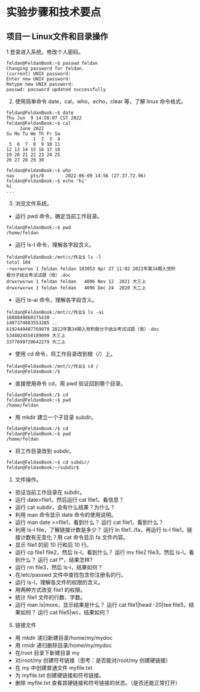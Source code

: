 # 实验步骤和技术要点
## 项目一 Linux文件和目录操作
1.登录进入系统，修改个人密码。 
```console
feldan@FeldanBook:~$ passwd feldan
Changing password for feldan.
(current) UNIX password:
Enter new UNIX password:
Retype new UNIX password:
passwd: password updated successfully
```
2. 使用简单命令 date，cal，who，echo，clear 等，了解 linux 命令格式。 
```console
feldan@FeldanBook:~$ date
Thu Jun  9 14:58:07 CST 2022
feldan@FeldanBook:~$ cal    
     June 2022        
Su Mo Tu We Th Fr Sa  
          1  2  3  4  
 5  6  7  8  9 10 11  
12 13 14 15 16 17 18  
19 20 21 22 23 24 25  
26 27 28 29 30        

feldan@FeldanBook:~$ who
nas      pts/0        2022-06-09 14:56 (27.37.72.96)
feldan@FeldanBook:~$ echo 'hi'
hi
...
```
3. 浏览文件系统。 
- 运行 pwd 命令，确定当前工作目录。
```console
feldan@FeldanBook:~$ pwd
/home/feldan
```
- 运行 ls-l 命令，理解各字段含义。 
```console
feldan@FeldanBook:/mnt/c/作业$ ls -l
total 104
-rwxrwxrwx 1 feldan feldan 103053 Apr 27 11:02 2022年第34期入党积 
极分子结业考试试题（改）.doc
drwxrwxrwx 1 feldan feldan   4096 Nov 12  2021 大三上
drwxrwxrwx 1 feldan feldan   4096 Dec 24  2020 大二上
```
- 运行 ls-ai 命令，理解各字段含义。
```console
feldan@FeldanBook:/mnt/c/作业$ ls -ai
1688849860375430 .
1407374883553285 ..
6192449487769870 2022年第34期入党积极分子结业考试试题（改）.doc   
5348024558189099 大三上
3377699720642279 大二上
```   
- 使用 cd 命令，将工作目录改到根（/）上。  
```console
feldan@FeldanBook:/mnt/c/作业$ cd /
feldan@FeldanBook:/$ 
``` 
- 直接使用命令 cd，用 pwd 验证回到哪个目录。  
```console
feldan@FeldanBook:/$ cd 
feldan@FeldanBook:~$ pwd
/home/feldan
````
- 用 mkdir 建立一个子目录 subdir。
```console
feldan@FeldanBook:/$ cd 
feldan@FeldanBook:~$ pwd
/home/feldan
```
- 将工作目录改到 subdir。
```console
feldan@FeldanBook:~$ cd subdir/
feldan@FeldanBook:~/subdir$ 
```` 
1. 文件操作。  
- 验证当前工作目录在 subdir。 
- 运行 date>file1，然后运行 cat file1，看信息？ 
- 运行 cat subdir，会有什么结果？为什么？
- 利用 man 命令显示 date 命令的使用说明。 
- 运行 man date >>file1，看到什么？ 运行 cat file1，看到什么？
- 利用 ls-l file，了解链接计数是多少？ 运行 ln file1../fa，再运行 ls-l file1，链接计数有无变化？用 cat 命令显示 fa 文件内容。
- 显示 file1 的前 10 行和后 10 行。
- 运行 cp file1 file2，然后 ls-l，看到什么？ 运行 mv file2 file3，然后 ls-l，看到什么？ 运行 cat f*，结果怎样?
- 运行 rm file3，然后 ls-l，结果如何？ 
- 在/etc/passwd 文件中查找包含你注册名的行。 
- 运行 ls-l，理解各文件的权限的含义。 
- 用两种方式改变 file1 的权限。 
- 统计 file1 文件的行数、字数。 
- 运行 man ls|more，显示结果是什么？ 运行 cat file1|head -20|tee file5，结果如何？ 运行 cat file5|wc，结果如何？ 
5. 链接文件
- 用 mkdir 递归新建目录/home/my/mydoc
- 用 rmidr 递归删除目录/home/my/mydoc
- 在/root 目录下新建目录 my
- 对/root/my 创建符号链接（思考：是否能对/root/my 创建硬链接）
- 在 my 中创建普通文件 myfile.txt
- 为 myfile.txt 创建硬链接和符号链接。
- 删除 myfile.txt 查看其硬链接和符号链接的状态。（是否还能正常打开）
